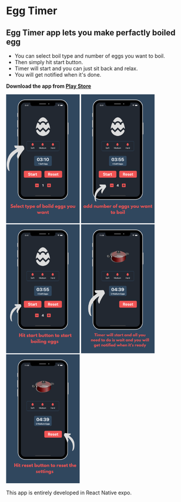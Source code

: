 # Egg Timer

## Egg Timer app lets you make perfactly boiled egg

- You can select boil type and number of eggs you want to boil. 
- Then simply hit start button.
- Timer will start and you can just sit back and relax.
- You will get notified when it's done.

**Download the app from [Play Store](https://play.google.com/store/apps/details?id=com.brijenmakwana.eggTimer)**

<img src="https://github.com/BrijenMakwana/eggTimer/blob/main/assets/Select_type_of%20boild_eggs_you_want.png" width="200" height="350"> <img src="https://github.com/BrijenMakwana/eggTimer/blob/main/assets/selct_number_of_eggs.png" width="200" height="350"> <img src="https://github.com/BrijenMakwana/eggTimer/blob/main/assets/start_cooking.png" width="200" height="350"> <img src="https://github.com/BrijenMakwana/eggTimer/blob/main/assets/timer.png" width="200" height="350"> <img src="https://github.com/BrijenMakwana/eggTimer/blob/main/assets/reset_cooking.png" width="200" height="350">

This app is entirely developed in React Native expo.
